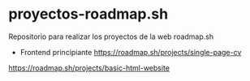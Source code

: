 # proyectos-roadmap.sh
Repositorio para realizar los proyectos de la web roadmap.sh 

- Frontend principiante
https://roadmap.sh/projects/single-page-cv

https://roadmap.sh/projects/basic-html-website
